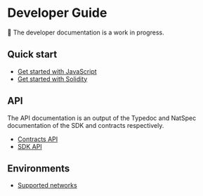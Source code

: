# Developer Guide

:construction: The developer documentation is a work in progress.

## Quick start

- [Get started with JavaScript](./quickstart-javascript.md)
- [Get started with Solidity](./quickstart-solidity.md)

## API

The API documentation is an output of the Typedoc and NatSpec documentation of the SDK and contracts respectively.

- [Contracts API](./api/contracts/)
- [SDK API](./api/sdk/modules.md)

## Environments

- [Supported networks](./supported-networks.md)
